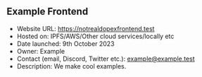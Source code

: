 ## Example Frontend

- Website URL: https://notrealdopexfrontend.test
- Hosted on: IPFS/AWS/Other cloud services/locally etc
- Date launched: 9th October 2023
- Owner: Example
- Contact (email, Discord, Twitter etc.): example@example.test
- Description: We make cool examples.
